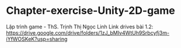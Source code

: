 # Chapter-exercise-Unity-2D-game
Lập trình game - ThS. Trịnh Thị Ngọc Linh
Link drives bài 1.2: https://drive.google.com/drive/folders/1zJ_bMIv4WtUh9Srbcyfj3m-iYfWOSKeK?usp=sharing
